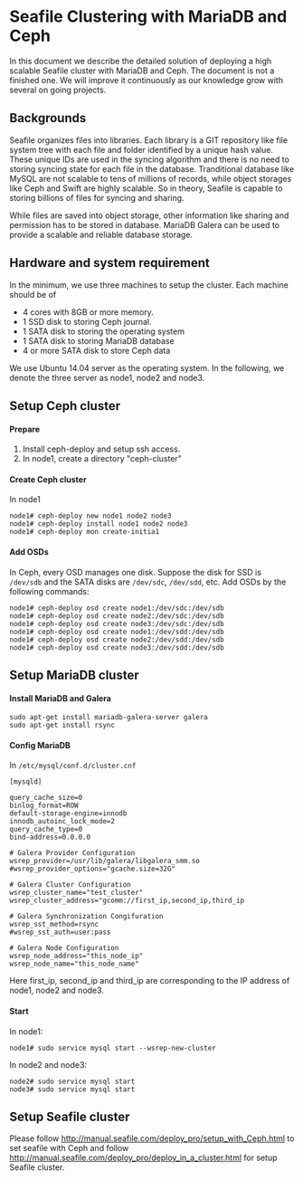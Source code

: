 # Seafile Clustering with MariaDB and Ceph

In this document we describe the detailed solution of deploying a high scalable Seafile cluster with MariaDB and Ceph. The document is not a finished one. We will improve it continuously as our knowledge grow with several on going projects.

## Backgrounds

Seafile organizes files into libraries. Each library is a GIT repository like file system tree with each file and folder identified by a unique hash value. These unique IDs are used in the syncing algorithm and there is no need to storing syncing state for each file in the database. Tranditional database like MySQL are not scalable to tens of millions of records, while object storages like Ceph and Swift are highly scalable. So in theory, Seafile is capable to storing billions of files for syncing and sharing.

While files are saved into object storage, other information like sharing and permission has to be stored in database. MariaDB Galera can be used to provide a scalable and reliable database storage.

## Hardware and system requirement

In the minimum, we use three machines to setup the cluster. Each machine should be of

* 4 cores with 8GB or more memory.
* 1 SSD disk to storing Ceph journal.
* 1 SATA disk to storing the operating system
* 1 SATA disk to storing MariaDB database
* 4 or more SATA disk to store Ceph data

We use Ubuntu 14.04 server as the operating system. In the following, we denote the three server as node1, node2 and node3.

## Setup Ceph cluster

#### Prepare

1. Install ceph-deploy and setup ssh access.
2. In node1, create a directory "ceph-cluster"

#### Create Ceph cluster

In node1

    node1# ceph-deploy new node1 node2 node3
    node1# ceph-deploy install node1 node2 node3
    node1# ceph-deploy mon create-initia1

#### Add OSDs

In Ceph, every OSD manages one disk. Suppose the disk for SSD is `/dev/sdb` and the SATA disks are `/dev/sdc`, `/dev/sdd`, etc. Add OSDs by the following commands:

    node1# ceph-deploy osd create node1:/dev/sdc:/dev/sdb
    node1# ceph-deploy osd create node2:/dev/sdc:/dev/sdb
    node1# ceph-deploy osd create node3:/dev/sdc:/dev/sdb
    node1# ceph-deploy osd create node1:/dev/sdd:/dev/sdb
    node1# ceph-deploy osd create node2:/dev/sdd:/dev/sdb
    node1# ceph-deploy osd create node3:/dev/sdd:/dev/sdb


#### 

## Setup MariaDB cluster

#### Install MariaDB and Galera

    sudo apt-get install mariadb-galera-server galera
    sudo apt-get install rsync

#### Config MariaDB

In `/etc/mysql/conf.d/cluster.cnf`

    [mysqld]
     
    query_cache_size=0
    binlog_format=ROW
    default-storage-engine=innodb
    innodb_autoinc_lock_mode=2
    query_cache_type=0
    bind-address=0.0.0.0

    # Galera Provider Configuration
    wsrep_provider=/usr/lib/galera/libgalera_smm.so
    #wsrep_provider_options="gcache.size=32G"

    # Galera Cluster Configuration
    wsrep_cluster_name="test_cluster"
    wsrep_cluster_address="gcomm://first_ip,second_ip,third_ip

    # Galera Synchronization Congifuration
    wsrep_sst_method=rsync
    #wsrep_sst_auth=user:pass

    # Galera Node Configuration
    wsrep_node_address="this_node_ip"
    wsrep_node_name="this_node_name"

Here first_ip, second_ip and third_ip are corresponding to the IP address of node1, node2 and node3.

#### Start

In node1:

    node1# sudo service mysql start --wsrep-new-cluster

In node2 and node3:

    node2# sudo service mysql start
    node3# sudo service mysql start

## Setup Seafile cluster

Please follow http://manual.seafile.com/deploy_pro/setup_with_Ceph.html to set seafile with Ceph and follow http://manual.seafile.com/deploy_pro/deploy_in_a_cluster.html for setup Seafile cluster.






